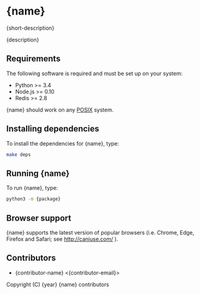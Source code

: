 # {name}

{short-description}

{description}

## Requirements

The following software is required and must be set up on your system:

* Python >= 3.4
* Node.js >= 0.10
* Redis >= 2.8

{name} should work on any [POSIX](https://en.wikipedia.org/wiki/POSIX) system.

## Installing dependencies

To install the dependencies for {name}, type:

```sh
make deps
```

## Running {name}

To run {name}, type:

```sh
python3 -m {package}
```

## Browser support

{name} supports the latest version of popular browsers (i.e. Chrome, Edge, Firefox and Safari; see
http://caniuse.com/ ).

## Contributors

* {contributor-name} &lt;{contributor-email}>

Copyright (C) {year} {name} contributors
